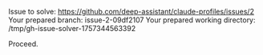 Issue to solve: https://github.com/deep-assistant/claude-profiles/issues/2
Your prepared branch: issue-2-09df2107
Your prepared working directory: /tmp/gh-issue-solver-1757344563392

Proceed.